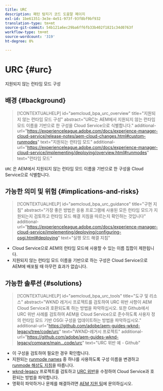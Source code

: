 ```yaml
---
title: URC
description: 패턴 탐지기 코드 도움말 페이지
exl-id: 1be61351-3e3e-4e51-973f-93f8bf9bf932
translation-type: tm+mt
source-git-commit: 54b121a6ec29ba6ff6fb33b402f1821c34d0763f
workflow-type: tm+mt
source-wordcount: '319'
ht-degree: 0%

---
```


# URC {#urc}

지원되지 않는 런타임 모드 구성

## 배경 {#background}

>[!CONTEXTUALHELP]
>id="aemcloud_bpa_urc_overview"
>title="지원되지 않는 런타임 모드 구성"
>abstract="URC는 AEM에서 지원되지 않는 런타임 모드 이름을 기반으로 한 구성을 Cloud Service으로 식별합니다."
>additional-url="https://experienceleague.adobe.com/docs/experience-manager-cloud-service/release-notes/aem-cloud-changes.html#custom-runmodes" text="지원되는 런타임 모드"
>additional-url="https://experienceleague.adobe.com/docs/experience-manager-cloud-service/implementing/deploying/overview.html#runmodes" text="런타임 모드"

`URC` 은 AEM에서 지원되지 않는 런타임 모드 이름을 기반으로 한 구성을 Cloud Service으로 식별합니다.

## 가능한 의미 및 위험 {#implications-and-risks}

>[!CONTEXTUALHELP]
>id="aemcloud_bpa_urc_guidance"
>title="구현 지침"
>abstract="가장 좋은 방법은 응용 프로그램에 사용된 모든 런타임 모드가 지원되는지 검토하고 런타임 모드 해결 지침을 따르는지 확인하는 것입니다"
>additional-url="https://experienceleague.adobe.com/docs/experience-manager-cloud-service/implementing/deploying/configuring-osgi.html#deploying" text="실행 모드 해결 지침"

* Cloud Service으로 AEM의 런타임 모드에 사용할 수 있는 이름 집합이 제한됩니다.
* 지원되지 않는 런타임 모드 이름을 기반으로 하는 구성은 Cloud Service으로 AEM에 배포될 때 아무런 효과가 없습니다.

## 가능한 솔루션 {#solutions}

>[!CONTEXTUALHELP]
>id="aemcloud_bpa_urc_tools"
>title="도구 및 리소스"
>abstract="WKND 레거시 프로젝트를 검토하여 URC 위반 사항이 AEM Cloud Service과 호환되도록 하는 방법을 파악하십시오. 또한 Github에서 URC 위반 사례를 검토하여 AEM을 Cloud Service으로 준수하도록 사용자 정의 런타임 모드 기반 OSGi 구성을 업데이트하는 방법을 파악하십시오."
>additional-url="https://github.com/adobe/aem-guides-wknd-legacy/tree/code/urc" text="WKND-레거시 프로젝트"
>additional-url="https://github.com/adobe/aem-guides-wknd-legacy/compare/main...code/urc" text="URC 위반 예 - Github"

* 이 구성을 검토하여 필요한 경우 확인합니다.
* 지원되는 [runmode names](https://experienceleague.adobe.com/docs/experience-manager-cloud-service/release-notes/aem-cloud-changes.html#custom-runmodes) 중 하나를 사용하도록 구성 이름을 변경하고 [runmode 해상도 지침](https://experienceleague.adobe.com/docs/experience-manager-cloud-service/implementing/deploying/configuring-osgi.html#runmode-resolution)을 따릅니다.
* [wknd-legacy](https://github.com/adobe/aem-guides-wknd-legacy/tree/code/urc) 프로젝트를 검토하고 [URC 위반](https://github.com/adobe/aem-guides-wknd-legacy/compare/main...code/urc)을 수정하여 Cloud Service과 호환되는 방법을 파악합니다.
* 명확히 파악하거나 문제를 해결하려면 [AEM 지원 팀](https://helpx.adobe.com/enterprise/using/support-for-experience-cloud.html)에 문의하십시오.
